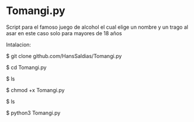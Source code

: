 # Tomangi.py
Script para el famoso juego de alcohol el cual elige un nombre y un trago al asar en este caso solo para mayores de 18 años  


Intalacion: 

$ git clone github.com/HansSaldias/Tomangi.py

$ cd Tomangi.py

$ ls

$ chmod +x Tomangi.py

$ ls 

$ python3 Tomangi.py
